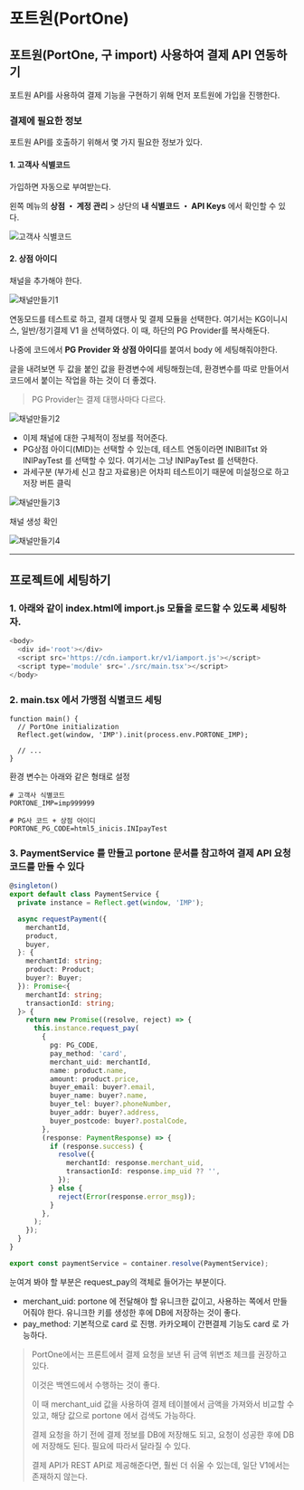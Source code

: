 # 포트원(PortOne)

## 포트원(PortOne, 구 import) 사용하여 결제 API 연동하기

포트원 API를 사용하여 결제 기능을 구현하기 위해 먼저 포트원에 가입을 진행한다.

### 결제에 필요한 정보

포트원 API를 호출하기 위해서 몇 가지 필요한 정보가 있다.

#### 1. 고객사 식별코드

가입하면 자동으로 부여받는다.

왼쪽 메뉴의 **상점 ・ 계정 관리** > 상단의 **내 식별코드 ・ API Keys** 에서 확인할 수 있다.

![고객사 식별코드](./assets/portone1.png)

#### 2. 상점 아이디

채널을 추가해야 한다.

![채널만들기1](./assets/portone-ch1.png)

연동모드를 테스트로 하고, 결제 대행사 및 결제 모듈을 선택한다. 여기서는 KG이니시스, 일반/정기결제 V1
을 선택하였다. 이 때, 하단의 PG Provider를 복사해둔다.

나중에 코드에서 **PG Provider 와 상점 아이디**를 붙여서 body 에 세팅해줘야한다.

글을 내려보면 두 값을 붙인 값을 환경변수에 세팅해줬는데, 환경변수를 따로 만들어서 코드에서 붙이는 작업을
하는 것이 더 좋겠다.

> PG Provider는 결제 대행사마다 다르다.

![채널만들기2](./assets/portone-ch2.png)

- 이제 채널에 대한 구체적이 정보를 적어준다.
- PG상점 아이디(MID)는 선택할 수 있는데, 테스트 연동이라면 INIBillTst 와 INIPayTest 를 선택할
  수 있다. 여기서는 그냥 INIPayTest 를 선택한다.
- 과세구분 (부가세 신고 참고 자료용)은 어차피 테스트이기 때문에 미설정으로 하고 저장 버튼 클릭

![채널만들기3](./assets/portone-ch3.png)

채널 생성 확인

![채널만들기4](./assets/portone-ch4.png)

---

## 프로젝트에 세팅하기

### 1. 아래와 같이 index.html에 import.js 모듈을 로드할 수 있도록 세팅하자.

```js
<body>
  <div id='root'></div>
  <script src='https://cdn.iamport.kr/v1/iamport.js'></script>
  <script type='module' src='./src/main.tsx'></script>
</body>
```

### 2. main.tsx 에서 가맹점 식별코드 세팅

```tsx
function main() {
  // PortOne initialization
  Reflect.get(window, 'IMP').init(process.env.PORTONE_IMP);

  // ...
}
```

환경 변수는 아래와 같은 형태로 설정

```.env
# 고객사 식별코드
PORTONE_IMP=imp999999

# PG사 코드 + 상점 아이디
PORTONE_PG_CODE=html5_inicis.INIpayTest
```

### 3. PaymentService 를 만들고 portone 문서를 참고하여 결제 API 요청 코드를 만들 수 있다

```ts
@singleton()
export default class PaymentService {
  private instance = Reflect.get(window, 'IMP');

  async requestPayment({
    merchantId,
    product,
    buyer,
  }: {
    merchantId: string;
    product: Product;
    buyer?: Buyer;
  }): Promise<{
    merchantId: string;
    transactionId: string;
  }> {
    return new Promise((resolve, reject) => {
      this.instance.request_pay(
        {
          pg: PG_CODE,
          pay_method: 'card',
          merchant_uid: merchantId,
          name: product.name,
          amount: product.price,
          buyer_email: buyer?.email,
          buyer_name: buyer?.name,
          buyer_tel: buyer?.phoneNumber,
          buyer_addr: buyer?.address,
          buyer_postcode: buyer?.postalCode,
        },
        (response: PaymentResponse) => {
          if (response.success) {
            resolve({
              merchantId: response.merchant_uid,
              transactionId: response.imp_uid ?? '',
            });
          } else {
            reject(Error(response.error_msg));
          }
        },
      );
    });
  }
}

export const paymentService = container.resolve(PaymentService);
```

눈여겨 봐야 할 부분은 request_pay의 객체로 들어가는 부분이다.

- merchant_uid: portone 에 전달해야 할 유니크한 값이고, 사용하는 쪽에서 만들어줘야 한다.
  유니크한 키를 생성한 후에 DB에 저장하는 것이 좋다.
- pay_method: 기본적으로 card 로 진행. 카카오페이 간편결제 기능도 card 로 가능하다.

> PortOne에서는 프론트에서 결제 요청을 보낸 뒤 금액 위변조 체크를 권장하고 있다.
>
> 이것은 백엔드에서 수행하는 것이 좋다.
>
> 이 때 merchant_uid 값을 사용하여 결제 테이블에서 금액을 가져와서 비교할 수 있고, 해당 값으로
> portone 에서 검색도 가능하다.
>
> 결제 요청을 하기 전에 결제 정보를 DB에 저장해도 되고, 요청이 성공한 후에 DB에 저장해도 된다.
> 필요에 따라서 달라질 수 있다.
>
> 결제 API가 REST API로 제공해준다면, 훨씬 더 쉬울 수 있는데, 일단 V1에서는 존재하지 않는다.
